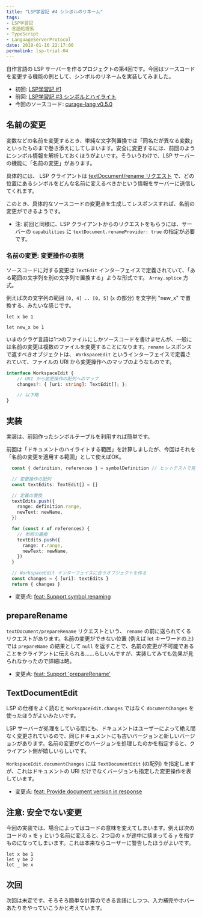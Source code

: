 ```yaml
---
title: "LSP学習記 #4 シンボルのリネーム"
tags:
- LSP学習記
- 言語処理系
- TypeScript
- LanguageServerProtocol
date: 2019-01-16 22:17:00
permalink: lsp-trial-04
---
```


自作言語の LSP サーバーを作るプロジェクトの第4回です。今回はソースコードを変更する機能の例として、シンボルのリネームを実装してみました。

- 初回: [LSP学習記 #1](https://vain0x.github.io/blog/2019-01-05/lsp-trial-01/)
- 前回: [LSP学習記 #3 シンボルとハイライト](https://vain0x.github.io/blog/2019-01-10/lsp-trial-03/)
- 今回のソースコード: [curage-lang v0.5.0](https://github.com/vain0x/curage-lang/tree/v0.5.0)

## 名前の変更

変数などの名前を変更するとき、単純な文字列置換では「同名だが異なる変数」といったものまで巻き添えにしてしまいます。安全に変更するには、前回のようにシンボル情報を解析しておくほうがよいです。そういうわけで、LSP サーバーの機能に「名前の変更」があります。

具体的には、 LSP クライアントは [textDocument/rename リクエスト](https://microsoft.github.io/language-server-protocol/specification#textDocument_rename) で、どの位置にあるシンボルをどんな名前に変えるべきかという情報をサーバーに送信してくれます。

このとき、具体的なソースコードの変更点を生成してレスポンスすれば、名前の変更ができるようです。

- 注: 前回と同様に、LSP クライアントからのリクエストをもらうには、サーバーの `capabilities` に `textDocument.renameProvider: true` の指定が必要です。

### 名前の変更: 変更操作の表現

ソースコードに対する変更は `TextEdit` インターフェイスで定義されていて、「ある範囲の文字列を別の文字列で置換する」ような形式です。 `Array.splice` 方式。

例えば次の文字列の範囲 ``[0, 4] .. [0, 5]`` (`x` の部分) を文字列 "new_x" で置換する、みたいな感じです。

```
let x be 1
```

```
let new_x be 1
```

いまのクラゲ言語は1つのファイルにしかソースコードを書けませんが、一般には名前の変更は複数のファイルを変更することになります。`rename` レスポンスで返すべきオブジェクトは、 `WorkspaceEdit` というインターフェイスで定義されていて、ファイルの URI から変更操作へのマップのようなものです。

```typescript
interface WorkspaceEdit {
    // URI から変更操作の配列へのマップ
    changes?: { [uri: string]: TextEdit[]; };

    // 以下略
}
```

## 実装

実装は、前回作ったシンボルテーブルを利用すれば簡単です。

前回は「ドキュメントのハイライトする範囲」を計算しましたが、今回はそれを「名前の変更を適用する範囲」として使えばOK。

```typescript
  const { definition, references } = symbolDefinition // ヒットテストで見つけたシンボル

  // 変更操作の配列
  const textEdits: TextEdit[] = []

  // 定義の置換
  textEdits.push({
    range: definition.range,
    newText: newName,
  })

  for (const r of references) {
    // 参照の置換
    textEdits.push({
      range: r.range,
      newText: newName,
    })
  }

  // WorkspaceEdit インターフェイスに合うオブジェクトを作る
  const changes = { [uri]: textEdits }
  return { changes }
```

- 変更点: [feat: Support symbol renaming](https://github.com/vain0x/curage-lang/commit/603b2c52fe19390a667c25710ad1bcf8af78aaba)

## prepareRename

`textDocument/prepareRename` リクエストという、 `rename` の前に送られてくるリクエストがあります。名前の変更ができない位置 (例えば let キーワードの上) では `prepareName` の結果として `null` を返すことで、名前の変更が不可能であることをクライアントに伝えられる……らしいんですが、実装してみても効果が見られなかったので詳細は略。

- 変更点: [feat: Support 'prepareRename'](https://github.com/vain0x/curage-lang/commit/e91697aed1edd1cd56be54a2c701112aed71e504)

## TextDocumentEdit

LSP の仕様をよく読むと `WorkspaceEdit.changes` ではなく `documentChanges` を使ったほうがよいみたいです。

LSP サーバーが処理をしている間にも、ドキュメントはユーザーによって絶え間なく変更されているので、同じドキュメントにも古いバージョンと新しいバージョンがあります。名前の変更がどのバージョンを処理したのかを指定すると、クライアント側が嬉しいらしいです。

`WorkspaceEdit.documentChanges` には `TextDocumentEdit` (の配列) を指定しますが、これはドキュメントの URI だけでなくバージョンも指定した変更操作を表しています。

- 変更点: [feat: Provide document version in response ](https://github.com/vain0x/curage-lang/commit/a666135fe04e3345bcaef09bc80b8b269d24415f)

## 注意: 安全でない変更

今回の実装では、場合によってはコードの意味を変えてしまいます。例えば次のコードの `x` を `y` という名前に変えると、2つ目の `x` が途中に挟まってる `y` を指すものになってしまいます。これは本来ならユーザーに警告したほうがよいです。

```
let x be 1
let y be 2
let _ be x
```

## 次回

次回は未定です。そろそろ簡単な計算のできる言語にしつつ、入力補完やホバーあたりをやっていこうかと考えています。

